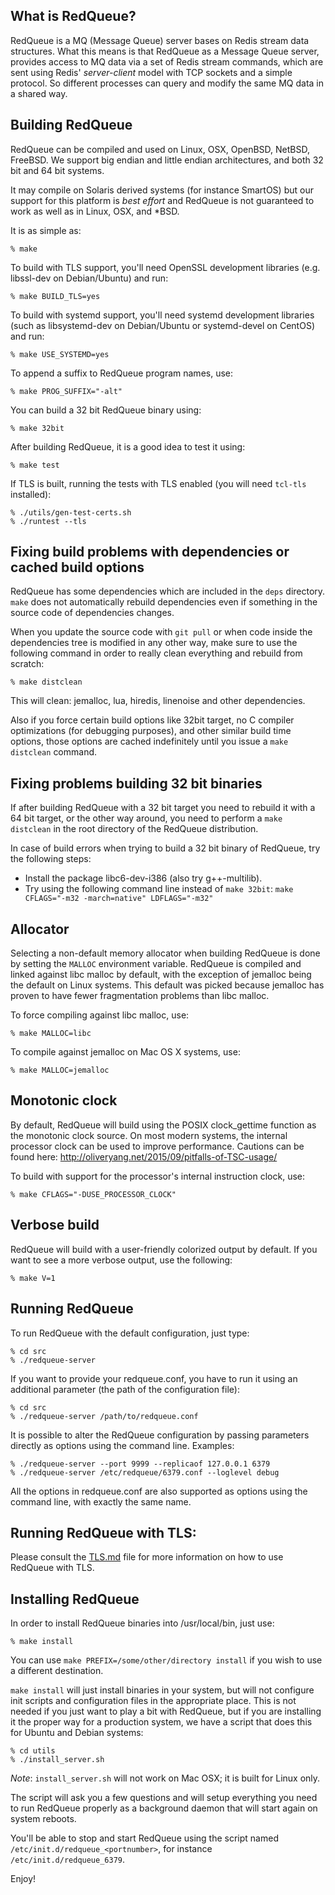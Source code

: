 What is RedQueue?
--------------

RedQueue is a MQ (Message Queue) server bases on Redis stream data structures. What this means is that RedQueue as a Message Queue server, provides access to MQ data via a set of Redis stream commands, which are sent using Redis' *server-client* model with TCP sockets and a simple protocol. So different processes can query and modify the same MQ data in a shared way.

Building RedQueue
--------------

RedQueue can be compiled and used on Linux, OSX, OpenBSD, NetBSD, FreeBSD.
We support big endian and little endian architectures, and both 32 bit
and 64 bit systems.

It may compile on Solaris derived systems (for instance SmartOS) but our
support for this platform is *best effort* and RedQueue is not guaranteed to
work as well as in Linux, OSX, and \*BSD.

It is as simple as:

    % make

To build with TLS support, you'll need OpenSSL development libraries (e.g.
libssl-dev on Debian/Ubuntu) and run:

    % make BUILD_TLS=yes

To build with systemd support, you'll need systemd development libraries (such 
as libsystemd-dev on Debian/Ubuntu or systemd-devel on CentOS) and run:

    % make USE_SYSTEMD=yes

To append a suffix to RedQueue program names, use:

    % make PROG_SUFFIX="-alt"

You can build a 32 bit RedQueue binary using:

    % make 32bit

After building RedQueue, it is a good idea to test it using:

    % make test

If TLS is built, running the tests with TLS enabled (you will need `tcl-tls`
installed):

    % ./utils/gen-test-certs.sh
    % ./runtest --tls


Fixing build problems with dependencies or cached build options
---------

RedQueue has some dependencies which are included in the `deps` directory.
`make` does not automatically rebuild dependencies even if something in
the source code of dependencies changes.

When you update the source code with `git pull` or when code inside the
dependencies tree is modified in any other way, make sure to use the following
command in order to really clean everything and rebuild from scratch:

    % make distclean

This will clean: jemalloc, lua, hiredis, linenoise and other dependencies.

Also if you force certain build options like 32bit target, no C compiler
optimizations (for debugging purposes), and other similar build time options,
those options are cached indefinitely until you issue a `make distclean`
command.

Fixing problems building 32 bit binaries
---------

If after building RedQueue with a 32 bit target you need to rebuild it
with a 64 bit target, or the other way around, you need to perform a
`make distclean` in the root directory of the RedQueue distribution.

In case of build errors when trying to build a 32 bit binary of RedQueue, try
the following steps:

* Install the package libc6-dev-i386 (also try g++-multilib).
* Try using the following command line instead of `make 32bit`:
  `make CFLAGS="-m32 -march=native" LDFLAGS="-m32"`

Allocator
---------

Selecting a non-default memory allocator when building RedQueue is done by setting
the `MALLOC` environment variable. RedQueue is compiled and linked against libc
malloc by default, with the exception of jemalloc being the default on Linux
systems. This default was picked because jemalloc has proven to have fewer
fragmentation problems than libc malloc.

To force compiling against libc malloc, use:

    % make MALLOC=libc

To compile against jemalloc on Mac OS X systems, use:

    % make MALLOC=jemalloc

Monotonic clock
---------------

By default, RedQueue will build using the POSIX clock_gettime function as the
monotonic clock source.  On most modern systems, the internal processor clock
can be used to improve performance.  Cautions can be found here: 
    http://oliveryang.net/2015/09/pitfalls-of-TSC-usage/

To build with support for the processor's internal instruction clock, use:

    % make CFLAGS="-DUSE_PROCESSOR_CLOCK"

Verbose build
-------------

RedQueue will build with a user-friendly colorized output by default.
If you want to see a more verbose output, use the following:

    % make V=1

Running RedQueue
-------------

To run RedQueue with the default configuration, just type:

    % cd src
    % ./redqueue-server

If you want to provide your redqueue.conf, you have to run it using an additional
parameter (the path of the configuration file):

    % cd src
    % ./redqueue-server /path/to/redqueue.conf

It is possible to alter the RedQueue configuration by passing parameters directly
as options using the command line. Examples:

    % ./redqueue-server --port 9999 --replicaof 127.0.0.1 6379
    % ./redqueue-server /etc/redqueue/6379.conf --loglevel debug

All the options in redqueue.conf are also supported as options using the command
line, with exactly the same name.

Running RedQueue with TLS:
------------------

Please consult the [TLS.md](TLS.md) file for more information on
how to use RedQueue with TLS.

Installing RedQueue
-----------------

In order to install RedQueue binaries into /usr/local/bin, just use:

    % make install

You can use `make PREFIX=/some/other/directory install` if you wish to use a
different destination.

`make install` will just install binaries in your system, but will not configure
init scripts and configuration files in the appropriate place. This is not
needed if you just want to play a bit with RedQueue, but if you are installing
it the proper way for a production system, we have a script that does this
for Ubuntu and Debian systems:

    % cd utils
    % ./install_server.sh

_Note_: `install_server.sh` will not work on Mac OSX; it is built for Linux only.

The script will ask you a few questions and will setup everything you need
to run RedQueue properly as a background daemon that will start again on
system reboots.

You'll be able to stop and start RedQueue using the script named
`/etc/init.d/redqueue_<portnumber>`, for instance `/etc/init.d/redqueue_6379`.

Enjoy!
